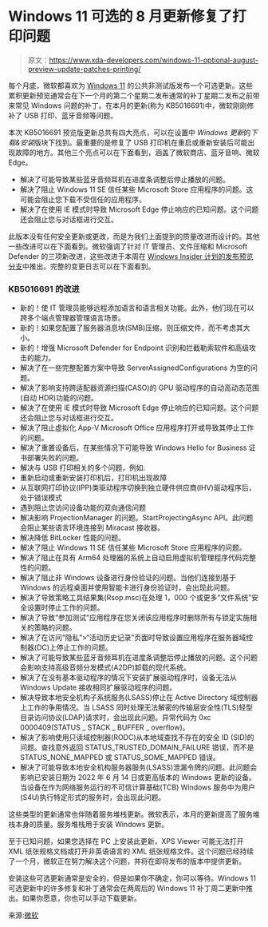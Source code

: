 # Windows 11 可选的 8 月更新修复了打印问题

> 原文：<https://www.xda-developers.com/windows-11-optional-august-preview-update-patches-printing/>

每个月底，微软都喜欢为 [Windows 11](https://www.xda-developers.com/windows-11/) 的公共非测试版发布一个可选更新。这些累积更新预览通常会在下一个月的第二个星期二发布通常的补丁星期二发布之前带来常见 Windows 问题的补丁。在本月的更新(称为 KB5016691)中，微软刚刚修补了 USB 打印、蓝牙音频等问题。

本次 KB5016691 预览版更新总共有四大亮点，可以在设置中 *Windows 更新*的*下载&安装*版块下找到。最重要的是修复了 USB 打印机在重启或重新安装后可能出现故障的地方。其他三个亮点可以在下面看到，涵盖了微软商店、蓝牙音响、微软 Edge。

*   解决了可能导致某些蓝牙音频耳机在进度条调整后停止播放的问题。
*   解决了阻止 Windows 11 SE 信任某些 Microsoft Store 应用程序的问题。这可能会阻止您下载不受信任的应用程序。
*   解决了在使用 IE 模式时导致 Microsoft Edge 停止响应的已知问题。这个问题还会阻止您与对话框进行交互。

此版本没有任何安全更新或更改，而是为我们上面提到的质量改进而设计的。其他一些改进可以在下面看到。微软强调了针对 IT 管理员、文件压缩和 Microsoft Defender 的三项新改进，这些改进于本周在 [Windows Insider 计划的发布预览分支](https://www.xda-developers.com/windows-11-build-22621-457-release-preview-fixes/)中推出。完整的变更日志可以在下面看到。

### KB5016691 的改进

*   新的！使 IT 管理员能够远程添加语言和语言相关功能。此外，他们现在可以跨多个端点管理器管理语言场景。
*   新的！如果您配置了服务器消息块(SMB)压缩，则压缩文件，而不考虑其大小。
*   新的！增强 Microsoft Defender for Endpoint 识别和拦截勒索软件和高级攻击的能力。
*   解决了在一些完整配置方案中导致 ServerAssignedConfigurations 为空的问题。
*   解决了影响支持跨适配器资源扫描(CASO)的 GPU 驱动程序的自动高动态范围(自动 HDR)功能的问题。
*   解决了在使用 IE 模式时导致 Microsoft Edge 停止响应的已知问题。这个问题还会阻止您与对话框进行交互。
*   解决了阻止虚拟化 App-V Microsoft Office 应用程序打开或导致其停止工作的问题。
*   解决了重置设备后，在某些情况下可能导致 Windows Hello for Business 证书部署失败的问题。
*   解决与 USB 打印相关的多个问题，例如:
*   重新启动或重新安装打印机后，打印机出现故障
*   从互联网打印协议(IPP)类驱动程序切换到独立硬件供应商(IHV)驱动程序后，处于错误模式
*   遇到阻止您访问设备功能的双向通信问题
*   解决影响 ProjectionManager 的问题。StartProjectingAsync API。此问题会阻止某些语言环境连接到 Miracast 接收器。
*   解决降低 BitLocker 性能的问题。
*   解决了阻止 Windows 11 SE 信任某些 Microsoft Store 应用程序的问题。
*   解决了阻止在具有 Arm64 处理器的系统上自动启用虚拟机管理程序代码完整性的问题。
*   解决了阻止非 Windows 设备进行身份验证的问题。当他们连接到基于 Windows 的远程桌面并使用智能卡进行身份验证时，会出现此问题。
*   解决了导致策略工具结果集(Rsop.msc)在处理 1，000 个或更多“文件系统”安全设置时停止工作的问题。
*   解决了导致“参加测试”应用程序在您关闭该应用程序时删除所有与锁定实施相关的策略的问题。
*   解决了在访问“隐私”>“活动历史记录”页面时导致设置应用程序在服务器域控制器(DC)上停止工作的问题。
*   解决了可能导致某些蓝牙音频耳机在进度条调整后停止播放的问题。这个问题会影响支持高级音频分发模式(A2DP)卸载的现代系统。
*   解决了在没有基本驱动程序的情况下安装扩展驱动程序时，设备无法从 Windows Update 接收相同扩展驱动程序的问题。
*   解决导致本地安全机构子系统服务(LSASS)停止在 Active Directory 域控制器上工作的争用情况。当 LSASS 同时处理无法解密的传输层安全性(TLS)轻型目录访问协议(LDAP)请求时，会出现此问题。异常代码为 0xc 0000409(STATUS _ STACK _ BUFFER _ overflow)。
*   解决了影响使用只读域控制器(RODC)从本地域查找不存在的安全 ID (SID)的问题。查找意外返回 STATUS_TRUSTED_DOMAIN_FAILURE 错误，而不是 STATUS_NONE_MAPPED 或 STATUS_SOME_MAPPED 错误。
*   解决了可能导致本地安全机构服务器服务(LSASS)泄漏令牌的问题。此问题会影响已安装日期为 2022 年 6 月 14 日或更高版本的 Windows 更新的设备。当设备在作为网络服务运行的不可信计算基础(TCB) Windows 服务中为用户(S4U)执行特定形式的服务时，会出现此问题。

这些类型的更新通常也伴随着服务堆栈更新。微软表示，本月的更新提高了服务堆栈本身的质量。服务堆栈用于安装 Windows 更新。

至于已知问题，如果您选择在 PC 上安装此更新，XPS Viewer 可能无法打开 XML 纸张规格文档或打开非英语语言的 XML 纸张规格文件。这个问题已经持续了一个月，微软正在努力解决这个问题，并将在即将发布的版本中提供更新。

安装这些可选更新通常是安全的，但是如果你不确定，你可以等待。Windows 11 可选更新中的许多修复和补丁通常会在两周后的 Windows 11 补丁周二更新中推出。如果你愿意，你也可以手动下载更新。

来源:[微软](https://support.microsoft.com/en-us/topic/august-25-2022-kb5016691-os-build-22000-918-preview-59097044-915a-49a0-8870-49823236adbd)